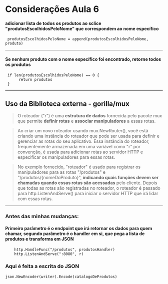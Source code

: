 # **Considerações Aula 6**


#### adicionar lista de todos os produtos ao sclice "produtosEscolhidosPeloNome" que correspondem ao nome específico 
 
``` 
 produtosEscolhidosPeloNome = append(produtosEscolhidosPeloNome, produto) 
```

---

#### Se nenhum produto com o nome específico foi encontrado, retorne todos os produtos 

```
 if len(produtosEscolhidosPeloNome) == 0 {
      return produtos
 }
```
---

## **Uso da Biblioteca externa - gorilla/mux**      


>  O roteador ("r") é uma **estrutura de dados** fornecida pelo pacote mux que  permite **definir rotas** e **associar manipuladores** a essas rotas.     

> Ao criar um novo roteador usando mux.NewRouter(), você está criando uma instância do roteador que pode ser usada para definir e gerenciar as rotas do seu aplicativo. Essa instância do roteador, frequentemente armazenada em uma variável como "r" por convenção, é usada para adicionar rotas ao servidor HTTP e especificar os manipuladores para essas rotas.

>No exemplo fornecido, "roteador" é usado para registrar os manipuladores para as rotas "/produtos" e "/produtos/{nomeDoProduto}", **indicando quais funções devem ser chamadas quando essas rotas são acessadas** pelo cliente. Depois que todas as rotas são registradas no roteador, o roteador é passado para http.ListenAndServe() para iniciar o servidor HTTP que irá lidar com essas rotas.

---
### **Antes das minhas mudanças:**

####  Primeiro parâmetro é o endpoint que irá retornar os dados para quem chamar, segundo parâmetro é o handler em si, que pega a lista de produtos e transforma em JSON
````
	http.HandleFunc("/produtos", produtosHandler) 
	http.ListenAndServe(":8080", r)

````
### Aqui é feita a escrita do JSON
````
json.NewEncoder(writer).Encode(catalogoDeProdutos) 
````






